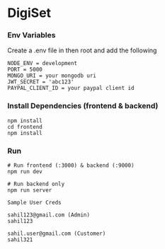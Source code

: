 # DigiSet

### Env Variables

Create a .env file in then root and add the following

```
NODE_ENV = development
PORT = 5000
MONGO_URI = your mongodb uri
JWT_SECRET = 'abc123'
PAYPAL_CLIENT_ID = your paypal client id
```
### Install Dependencies (frontend & backend)

```
npm install
cd frontend
npm install

```


### Run

```
# Run frontend (:3000) & backend (:9000)
npm run dev

# Run backend only
npm run server
```


```
Sample User Creds

sahil123@gmail.com (Admin)
sahil123

sahil.user@gmail.com (Customer)
sahil321

```